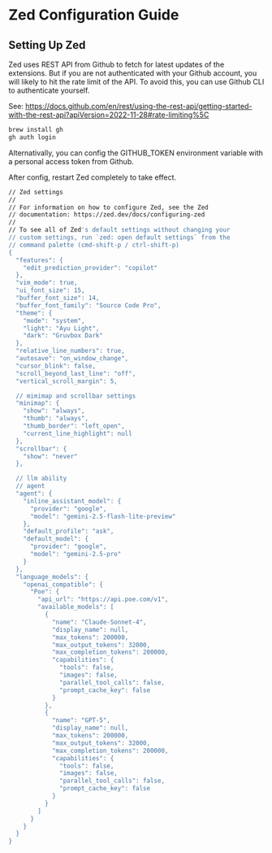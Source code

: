 # Zed Configuration Guide

## Setting Up Zed

Zed uses REST API from Github to fetch for latest updates of the extensions. But if you are not authenticated with your Github account, you will likely to hit the rate limit of the API. To avoid this, you can use Github CLI to authenticate yourself.

See: <https://docs.github.com/en/rest/using-the-rest-api/getting-started-with-the-rest-api?apiVersion=2022-11-28#rate-limiting%5C>

```sh
brew install gh
gh auth login
```

Alternativally, you can config the GITHUB_TOKEN environment variable with a personal access token from Github.

After config, restart Zed completely to take effect.

```sh
// Zed settings
//
// For information on how to configure Zed, see the Zed
// documentation: https://zed.dev/docs/configuring-zed
//
// To see all of Zed's default settings without changing your
// custom settings, run `zed: open default settings` from the
// command palette (cmd-shift-p / ctrl-shift-p)
{
  "features": {
    "edit_prediction_provider": "copilot"
  },
  "vim_mode": true,
  "ui_font_size": 15,
  "buffer_font_size": 14,
  "buffer_font_family": "Source Code Pro",
  "theme": {
    "mode": "system",
    "light": "Ayu Light",
    "dark": "Gruvbox Dark"
  },
  "relative_line_numbers": true,
  "autosave": "on_window_change",
  "cursor_blink": false,
  "scroll_beyond_last_line": "off",
  "vertical_scroll_margin": 5,

  // mimimap and scrollbar settings
  "minimap": {
    "show": "always",
    "thumb": "always",
    "thumb_border": "left_open",
    "current_line_highlight": null
  },
  "scrollbar": {
    "show": "never"
  },

  // llm ability
  // agent
  "agent": {
    "inline_assistant_model": {
      "provider": "google",
      "model": "gemini-2.5-flash-lite-preview"
    },
    "default_profile": "ask",
    "default_model": {
      "provider": "google",
      "model": "gemini-2.5-pro"
    }
  },
  "language_models": {
    "openai_compatible": {
      "Poe": {
        "api_url": "https://api.poe.com/v1",
        "available_models": [
          {
            "name": "Claude-Sonnet-4",
            "display_name": null,
            "max_tokens": 200000,
            "max_output_tokens": 32000,
            "max_completion_tokens": 200000,
            "capabilities": {
              "tools": false,
              "images": false,
              "parallel_tool_calls": false,
              "prompt_cache_key": false
            }
          },
          {
            "name": "GPT-5",
            "display_name": null,
            "max_tokens": 200000,
            "max_output_tokens": 32000,
            "max_completion_tokens": 200000,
            "capabilities": {
              "tools": false,
              "images": false,
              "parallel_tool_calls": false,
              "prompt_cache_key": false
            }
          }
        ]
      }
    }
  }
}
```
